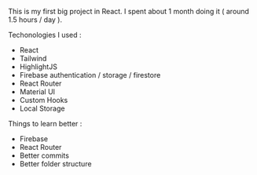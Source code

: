 This is my first big project in React. I spent about 1 month doing it ( around 1.5 hours / day ).

Techonologies I used : 
  - React
  - Tailwind
  - HighlightJS
  - Firebase authentication / storage / firestore
  - React Router
  - Material UI
  - Custom Hooks
  - Local Storage
 
Things to learn better : 
  - Firebase
  - React Router
  - Better commits
  - Better folder structure
